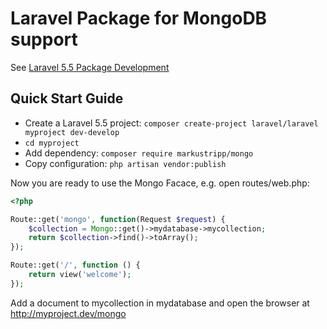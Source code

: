 # Laravel Package for MongoDB support

See [Laravel 5.5 Package Development](https://medium.com/@markustripp/laravel-5-5-package-development-e72f3e7a8f38)

## Quick Start Guide

- Create a Laravel 5.5 project: `composer create-project laravel/laravel myproject dev-develop`
- `cd myproject`
- Add dependency: `composer require markustripp/mongo`
- Copy configuration: `php artisan vendor:publish`

Now you are ready to use the Mongo Facace, e.g. open routes/web.php:

``` PHP
<?php

Route::get('mongo', function(Request $request) {
    $collection = Mongo::get()->mydatabase->mycollection;
    return $collection->find()->toArray();
});

Route::get('/', function () {
    return view('welcome');
});

```

Add a document to mycollection in mydatabase and open the browser at http://myproject.dev/mongo
